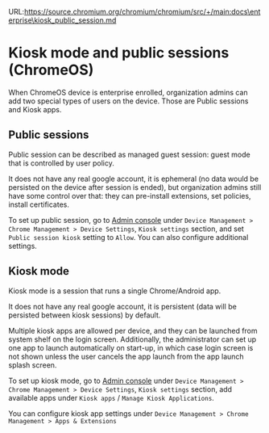 URL:https://source.chromium.org/chromium/chromium/src/+/main:docs\enterprise\kiosk_public_session.md
# Kiosk mode and public sessions (ChromeOS)

When ChromeOS device is enterprise enrolled, organization admins can add two
special types of users on the device. Those are Public sessions and Kiosk apps.

## Public sessions

Public session can be described as managed guest session: guest mode that is
controlled by user policy.

It does not have any real google account, it is ephemeral (no data would be
persisted on the device after session is ended), but organization admins
still have some control over that: they can pre-install extensions, set
policies, install certificates.

To set up public session, go to [Admin console](https://admin.google.com) under
```Device Management > Chrome Management > Device Settings```, ```Kiosk
settings``` section, and set ```Public session kiosk``` setting to
```Allow```. You can also configure additional settings.

## Kiosk mode

Kiosk mode is a session that runs a single Chrome/Android app.

It does not have any real google account, it is persistent (data will be
persisted between kiosk sessions) by default.

Multiple kiosk apps are allowed per device, and they can be launched from system
shelf on the login screen. Additionally, the administrator can set up one app to
launch automatically on start-up, in which case login screen is not shown unless
the user cancels the app launch from the app launch splash screen.

To set up kiosk mode, go to [Admin console](https://admin.google.com) under
```Device Management > Chrome Management > Device Settings```, ```Kiosk
settings``` section, add available apps under ```Kiosk apps``` / ```Manage
Kiosk Applications```.

You can configure kiosk app settings under ```Device Management > Chrome
Management > Apps & Extensions```
